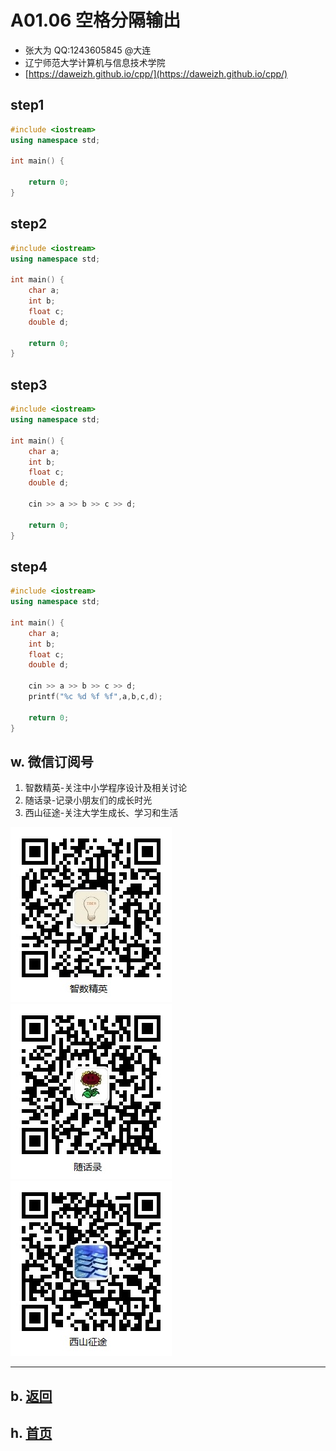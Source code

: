 # A01.06 空格分隔输出

- 张大为 QQ:1243605845 @大连
- 辽宁师范大学计算机与信息技术学院
- [https://daweizh.github.io/cpp/](https://daweizh.github.io/cpp/) 

## step1

~~~cpp
#include <iostream>
using namespace std;

int main() {

    return 0;
}
~~~

## step2

~~~cpp
#include <iostream>
using namespace std;

int main() {
    char a;
    int b;
    float c;
    double d;
    
    return 0;
}
~~~


## step3

~~~cpp
#include <iostream>
using namespace std;

int main() {
    char a;
    int b;
    float c;
    double d;
    
    cin >> a >> b >> c >> d;

    return 0;
}
~~~

## step4

~~~cpp
#include <iostream>
using namespace std;

int main() {
    char a;
    int b;
    float c;
    double d;
    
    cin >> a >> b >> c >> d;
    printf("%c %d %f %f",a,b,c,d);

    return 0;
}
~~~

## w. 微信订阅号

1. 智数精英-关注中小学程序设计及相关讨论
2. 随话录-记录小朋友们的成长时光
2. 西山征途-关注大学生成长、学习和生活

![欢迎关注“智数精英”订阅号](../../assets/me/img/idea8.jpg)
![欢迎关注“随话录”订阅号](../../assets/me/img/shl8.jpg)
![欢迎关注“西山征途”订阅号](../../assets/me/img/xszt8.jpg)

----------

## b. [返回](../)
    
## h. [首页](../../)

 
